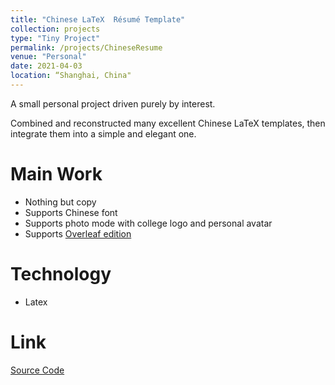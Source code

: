 ```yaml
---
title: "Chinese LaTeX  Résumé Template"
collection: projects
type: "Tiny Project"
permalink: /projects/ChineseResume
venue: "Personal"
date: 2021-04-03
location: “Shanghai, China"
---
```

A small personal project driven purely by interest.

Combined and reconstructed  many excellent Chinese LaTeX templates, then integrate them into a simple and  elegant one.

Main Work
======

* Nothing but copy
* Supports Chinese font
* Supports photo mode with college logo and personal avatar
* Supports [Overleaf edition](https://www.overleaf.com/latex/templates/resume-chinese/vbrmnfrgbscv)

Technology
======
* Latex

Link
======
[Source Code](https://github.com/zheyuye/resume-chinese) <br>
